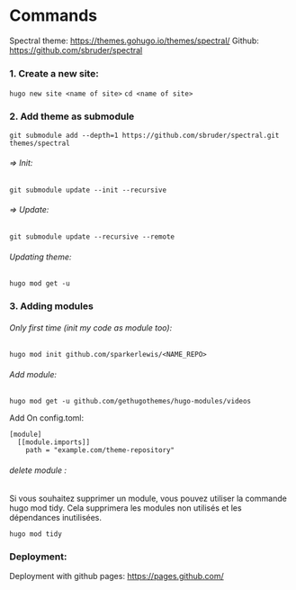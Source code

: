 # Commands

Spectral theme: https://themes.gohugo.io/themes/spectral/
Github: https://github.com/sbruder/spectral

### 1. Create a new site:
   
`hugo new site <name of site>`
`cd <name of site>`

### 2. Add theme as submodule

`git submodule add --depth=1 https://github.com/sbruder/spectral.git themes/spectral`
###### => Init:
`git submodule update --init --recursive`
###### => Update: 
`git submodule update --recursive --remote`

###### Updating theme:

`hugo mod get -u`

### 3. Adding modules

###### Only first time (init my code as module too):
`hugo mod init github.com/sparkerlewis/<NAME_REPO>`

###### Add module: 
`hugo mod get -u github.com/gethugothemes/hugo-modules/videos`

Add On config.toml:

```
[module]
  [[module.imports]]
    path = "example.com/theme-repository"
```

###### delete module :
Si vous souhaitez supprimer un module, vous pouvez utiliser la commande hugo mod tidy. Cela supprimera les modules non utilisés et les dépendances inutilisées.

`hugo mod tidy`


### Deployment:

Deployment with github pages: https://pages.github.com/
